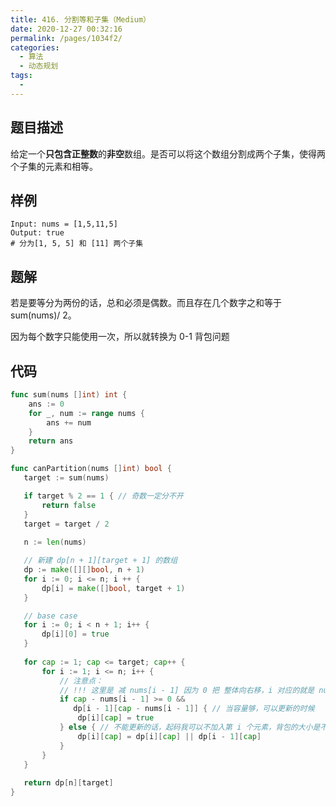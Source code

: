 ```yaml
---
title: 416. 分割等和子集（Medium）
date: 2020-12-27 00:32:16
permalink: /pages/1034f2/
categories: 
  - 算法
  - 动态规划
tags: 
  - 
---
```


## 题目描述

给定一个**只包含正整数**的**非空**数组。是否可以将这个数组分割成两个子集，使得两个子集的元素和相等。

## 样例

```
Input: nums = [1,5,11,5]
Output: true
# 分为[1, 5, 5] 和 [11] 两个子集
```

## 题解

若是要等分为两份的话，总和必须是偶数。而且存在几个数字之和等于 sum(nums)/ 2。

因为每个数字只能使用一次，所以就转换为 0-1 背包问题

## 代码

```go
func sum(nums []int) int {
    ans := 0
    for _, num := range nums {
        ans += num
    }
    return ans 
}

func canPartition(nums []int) bool {
   target := sum(nums)

   if target % 2 == 1 { // 奇数一定分不开
       return false 
   }
   target = target / 2
   
   n := len(nums)

   // 新建 dp[n + 1][target + 1] 的数组
   dp := make([][]bool, n + 1)
   for i := 0; i <= n; i ++ {
       dp[i] = make([]bool, target + 1)
   }

   // base case 
   for i := 0; i < n + 1; i++ {
       dp[i][0] = true
   }
  
   for cap := 1; cap <= target; cap++ {
       for i := 1; i <= n; i++ {
           // 注意点：
           // !!! 这里是 减 nums[i - 1] 因为 0 把 整体向右移，i 对应的就是 nums[i - 1] 
           if cap - nums[i - 1] >= 0 && 
              dp[i - 1][cap - nums[i - 1]] { // 当容量够，可以更新的时候
               dp[i][cap] = true
           } else { // 不能更新的话，起码我可以不加入第 i 个元素，背包的大小是不变的
               dp[i][cap] = dp[i][cap] || dp[i - 1][cap] 
           }
       } 
   }
   
   return dp[n][target]
}
```



